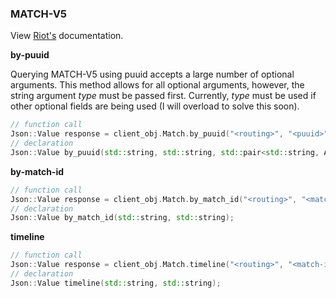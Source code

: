 ### MATCH-V5

View [Riot's](https://developer.riotgames.com/apis#match-v5) documentation.

**by-puuid**

Querying MATCH-V5 using puuid accepts a large number of optional arguments. This method allows for all optional arguments, however, the string argument *type* must be passed first. Currently, *type* must be used if other optional fields are being used (I will overload to solve this soon).
```cpp
// function call
Json::Value response = client_obj.Match.by_puuid("<routing>", "<puuid>", {"optional_key", <optional_arg>}, ...);
// declaration
Json::Value by_puuid(std::string, std::string, std::pair<std::string, Arg_Type>, ...);
```
**by-match-id**
```cpp
// function call
Json::Value response = client_obj.Match.by_match_id("<routing>", "<match-id>");
// declaration
Json::Value by_match_id(std::string, std::string);
```
**timeline**
```cpp
// function call
Json::Value response = client_obj.Match.timeline("<routing>", "<match-id>");
// declaration
Json::Value timeline(std::string, std::string);
```
